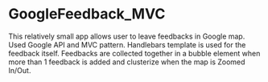 # GoogleFeedback_MVC
This relatively small app allows user to leave feedbacks in Google map. Used Google API and MVC pattern. Handlebars template is used for the feedback itself. Feedbacks are collected together in a bubble element when more than 1 feedback is added and clusterize when the map is Zoomed In/Out. 
